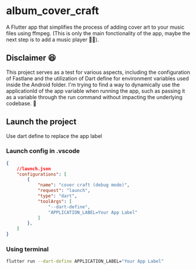 # album_cover_craft

A Flutter app that simplifies the process of adding cover art to your music files using ffmpeg.
(This is only the main fonctionality of the app, maybe the next step is to add a music player 🤔😆).

## Disclaimer 😆

This project serves as a test for various aspects, including the configuration of Fastlane and the utilization of Dart define for environment variables used inside the Android folder. I'm trying to find a way to dynamically use the applicationId of the app variable when running the app, such as passing it as a variable through the run command without impacting the underlying codebase. 🤔

## Launch the project

Use dart define to replace the app label 

### Launch config in .vscode

```json
{
    //launch.json
    "configurations": [
        {
            "name": "cover craft (debug mode)",
            "request": "launch",
            "type": "dart",
            "toolArgs": [
                "--dart-define",
                "APPLICATION_LABEL=Your App Label"
            ] 
        },
    ]
}    
```

### Using terminal

```bash
flutter run --dart-define APPLICATION_LABEL="Your App Label"
```